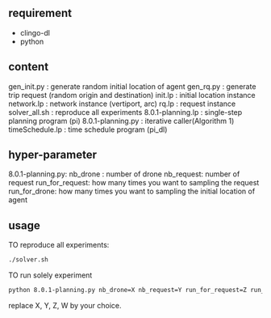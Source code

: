 ## requirement
- clingo-dl
- python
## content
gen_init.py             : generate random initial location of agent
gen_rq.py               : generate trip request (random origin and destination)
init.lp                 : initial location instance
network.lp              : network instance (vertiport, arc)
rq.lp                   : request instance
solver_all.sh           : reproduce all experiments
8.0.1-planning.lp       : single-step planning program (pi)
8.0.1-planning.py       : iterative caller(Algorithm 1)
timeSchedule.lp         : time schedule program (pi_dl)
## hyper-parameter

8.0.1-planning.py:
                    nb_drone : number of drone
                    nb_request: number of request
                    run_for_request: how many times you want to sampling the request
                    run_for_drone: how many times you want to sampling the initial location of agent

## usage
TO reproduce all experiments:
```bash
./solver.sh
```

TO run solely experiment
```bash
python 8.0.1-planning.py nb_drone=X nb_request=Y run_for_request=Z run_for_drone=W
```

replace X, Y, Z, W by your choice.
